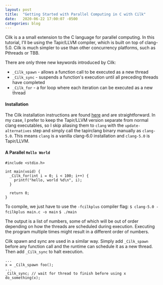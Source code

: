 ```yaml
---
layout: post
title:  "Getting Started with Parallel Computing in C with Cilk"
date:   2020-06-22 17:00:07 -0500
categories: blog
---
```

Cilk is a a small extension to the C language for parallel computing. In this tutorial, I'll be using the Tapir/LLVM compiler, which is built on top of clang-5.0. Cilk is much simpler to use than other concurrency platforms, such as Pthreads or TBB.

There are only three new keywords introduced by Cilk:
* `_Cilk_spawn` - allows a function call to be executed as a new thread
* `_Cilk_sync` - suspends a function's execution until all preceding threads have completed
* `_Cilk_for` - a for loop where each iteration can be executed as a new thread

#### Installation
The Cilk installation instructions are found [here](http://cilk.mit.edu/download/) and are straightforward. In my case, I prefer to keep the Tapir/LLVM version separate from normal clang executables, so I skip aliasing them to `clang` with the `update-alternatives` step and simply call the tapirclang binary manually as `clang-5.0`. This means `clang` is a vanilla clang-6.0 installation and `clang-5.0` is Tapir/LLVM.

#### A Parallel `Hello World`
```
#include <stdio.h>

int main(void) {
  _Cilk_for(int i = 0; i < 100; i++) {
    printf("hello, world %d\n", i);
  }

  return 0;
}
```
To compile, we just have to use the `-fcilkplus` compiler flag:
`$ clang-5.0 -fcilkplus main.c -o main`
`$ ./main`

The output is a list of numbers, some of which will be out of order depending on how the threads are scheduled during execution. Executing the program multiple times might result in a different order of numbers.

Cilk spawn and sync are used in a similar way. Simply add `_Cilk_spawn` before any function call and the runtime can schedule it as a new thread. Then add `_Cilk_sync` to halt execution.
```
...
x = _Cilk_spawn foo();
...
_Cilk_sync; // wait for thread to finish before using x
do_something(x);
```
